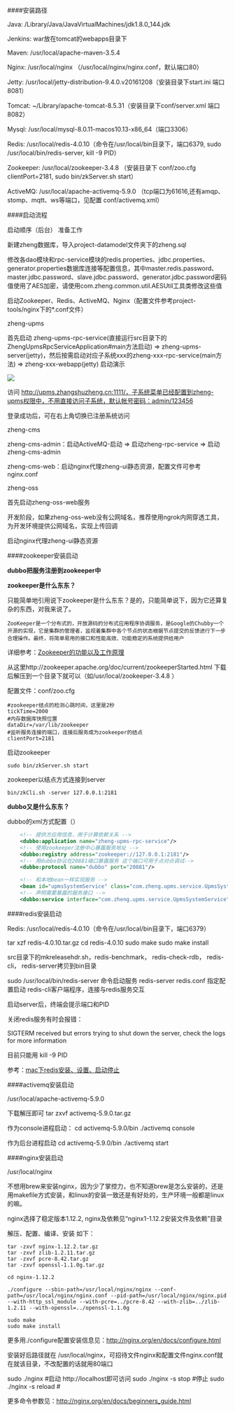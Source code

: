 ####安装路径

Java: /Library/Java/JavaVirtualMachines/jdk1.8.0_144.jdk

Jenkins: war放在tomcat的webapps目录下

Maven: /usr/local/apache-maven-3.5.4

Nginx: /usr/local/nginx （/usr/local/nginx/nginx.conf，默认端口80）

Jetty: /usr/local/jetty-distribution-9.4.0.v20161208（安装目录下start.ini 端口8081）

Tomcat: ~/Library/apache-tomcat-8.5.31（安装目录下conf/server.xml 端口8082）

Mysql: /usr/local/mysql-8.0.11-macos10.13-x86_64（端口3306）

Redis: /usr/local/redis-4.0.10（命令在/usr/local/bin目录下，端口6379, sudo /usr/local/bin/redis-server, kill -9 PID）

Zookeeper: /usr/local/zookeeper-3.4.8 （安装目录下 conf/zoo.cfg clientPort=2181, sudo bin/zkServer.sh start）

ActiveMQ: /usr/local/apache-activemq-5.9.0 （tcp端口为61616,还有amqp、stomp、mqtt、ws等端口，见配置 conf/activemq.xml）



####启动流程

启动顺序（后台）
准备工作

新建zheng数据库，导入project-datamodel文件夹下的zheng.sql

修改各dao模块和rpc-service模块的redis.properties、jdbc.properties、generator.properties数据库连接等配置信息，其中master.redis.password、master.jdbc.password、slave.jdbc.password、generator.jdbc.password密码值使用了AES加密，请使用com.zheng.common.util.AESUtil工具类修改这些值

启动Zookeeper、Redis、ActiveMQ、Nginx（配置文件参考project-tools/nginx下的*.conf文件）

zheng-upms

首先启动 zheng-upms-rpc-service(直接运行src目录下的ZhengUpmsRpcServiceApplication#main方法启动) => zheng-upms-server(jetty)，然后按需启动对应子系统xxx的zheng-xxx-rpc-service(main方法) => zheng-xxx-webapp(jetty)
启动演示

![](https://github.com/wenguang/zheng/blob/master/project-bootstrap/start.png?raw=true)

访问 http://upms.zhangshuzheng.cn:1111/，子系统菜单已经配置到zheng-upms权限中，不用直接访问子系统，默认帐号密码：admin/123456

登录成功后，可在右上角切换已注册系统访问

zheng-cms

zheng-cms-admin：启动ActiveMQ-启动 => 启动zheng-rpc-service => 启动zheng-cms-admin

zheng-cms-web：启动nginx代理zheng-ui静态资源，配置文件可参考 nginx.conf

zheng-oss

首先启动zheng-oss-web服务

开发阶段，如果zheng-oss-web没有公网域名，推荐使用ngrok内网穿透工具，为开发环境提供公网域名，实现上传回调

启动nginx代理zheng-ui静态资源





####zookeeper安装启动

**dubbo把服务注册到zookeeper中** 



**zookeeper是什么东东？** 

只能简单地引用说下zookeeper是什么东东？是的，只能简单说下，因为它还算复杂的东西，对我来说了。

```
ZooKeeper是一个分布式的，开放源码的分布式应用程序协调服务，是Google的Chubby一个开源的实现，它是集群的管理者，监视着集群中各个节点的状态根据节点提交的反馈进行下一步合理操作。最终，将简单易用的接口和性能高效、功能稳定的系统提供给用户
```

详细参考：[Zookeeper的功能以及工作原理](https://www.cnblogs.com/felixzh/p/5869212.html) 


从这里http://zookeeper.apache.org/doc/current/zookeeperStarted.html 下载后解压到一个目录下就可以（如/usr/local/zookeeper-3.4.8 ）

配置文件：conf/zoo.cfg

```
#zookeeper结点的检测心跳时间，这里是2秒
tickTime=2000
#内存数据库快照位置
dataDir=/var/lib/zookeeper
#监听服务连接的端口，连接后服务成为zookeeper的结点
clientPort=2181
```

启动zookeeper

```shell
sudo bin/zkServer.sh start
```

zookeeper以结点方式连接到server

```shell
bin/zkCli.sh -server 127.0.0.1:2181
```

**dubbo又是什么东东？**


dubbo的xml方式配置（）

```xml
    <!-- 提供方应用信息，用于计算依赖关系 -->
	<dubbo:application name="zheng-upms-rpc-service"/>
	<!-- 使用zookeeper注册中心暴露服务地址 -->
    <dubbo:registry address="zookeeper://127.0.0.1:2181"/>
	<!-- 用dubbo协议在20881端口暴露服务 这个端口可用于点对点调试-->
    <dubbo:protocol name="dubbo" port="20881"/>

    <!-- 和本地bean一样实现服务 -->
    <bean id="upmsSystemService" class="com.zheng.upms.service.UpmsSystemServiceImpl"/>
	<!-- 声明需要暴露的服务接口 -->
    <dubbo:service interface="com.zheng.upms.service.UpmsSystemService" ref="upmsSystemService" timeout="10000"/>
```




####redis安装启动

Redis: /usr/local/redis-4.0.10（命令在/usr/local/bin目录下，端口6379）

tar xzf redis-4.0.10.tar.gz
cd redis-4.0.10
sudo make
sudo make install

src目录下的mkreleasehdr.sh，redis-benchmark， redis-check-rdb， redis-cli， redis-server拷贝到bin目录

sudo /usr/local/bin/redis-server    命令启动服务
redis-server redis.conf     指定配置启动
redis-cli客户端程序，连接与redis服务交互

启动server后，终端会提示端口和PID

关闭redis服务有时会报错：

SIGTERM received but errors trying to shut down the server, check the logs for more information

目前只能用 kill -9 PID

参考：[mac下redis安装、设置、启动停止](https://www.cnblogs.com/shoren/p/redis.html)



####activemq安装启动

/usr/local/apache-activemq-5.9.0

下载解压即可
tar zxvf activemq-5.9.0.tar.gz

作为console进程启动：
cd activemq-5.9.0/bin
./activemq console

作为后台进程启动
cd activemq-5.9.0/bin
./activemq start


####nginx安装启动

/usr/local/nginx

不想用brew来安装nginx，因为少了掌控力，也不知道brew是怎么安装的，还是用makefile方式安装，和linux的安装一致还是有好处的，生产环境一般都是linux的嘛。

nginx选择了稳定版本1.12.2, nginx及依赖见“nginx1-1.12.2安装文件及依赖”目录

解压、配置、编译、安装 如下：

```
tar -zxvf nginx-1.12.2.tar.gz
tar -zxvf zlib-1.2.11.tar.gz
tar -zxvf pcre-8.42.tar.gz
tar -zxvf openssl-1.1.0g.tar.gz

cd nginx-1.12.2

./configure --sbin-path=/usr/local/nginx/nginx --conf-path=/usr/local/nginx/nginx.conf --pid-path=/usr/local/nginx/nginx.pid --with-http_ssl_module --with-pcre=../pcre-8.42 --with-zlib=../zlib-1.2.11 --with-openssl=../openssl-1.1.0g

sudo make
sudo make install
```

更多用./configure配置安装信息见：http://nginx.org/en/docs/configure.html 

安装好后路径就在 /usr/local/nginx，可招待文件nginx和配置文件nginx.conf就在就该目录，不改配置的话就用80端口

sudo ./nginx            #启动 http://localhost即可访问
sudo ./nginx -s stop    #停止
sudo ./nginx -s reload  #

更多命令参数见：http://nginx.org/en/docs/beginners_guide.html